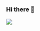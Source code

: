 ### Hi there 👋

<!--
**noteasymin/noteasymin** is a ✨ _special_ ✨ repository because its `README.md` (this file) appears on your GitHub profile.

Here are some ideas to get you started:

- 🔭 I’m currently working on ...
- 🌱 I’m currently learning ...
- 👯 I’m looking to collaborate on ...
- 🤔 I’m looking for help with ...
- 💬 Ask me about ...
- 📫 How to reach me: ...
- 😄 Pronouns: ...
- ⚡ Fun fact: ...
-->

<a href="https://jmdwlee.tistory.com" target="_blank"><img src="https://img.shields.io/badge/blog-tistory-#000000?style=flat&logo=Tistory&logoColor=#000000"/></a>
